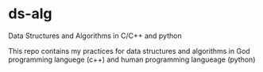 # ds-alg
Data Structures and Algorithms in C/C++ and python

This repo contains my practices for data structures and algorithms in God programming languege (c++) and human programming langueage (python) 

